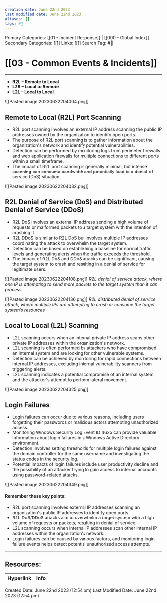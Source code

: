 ```yaml
---
creation date: June 22nd 2023
last modified date: June 22nd 2023
aliases: []
tags: #📖
---
```


Primary Categories: [[01 - Incident Response]] | [[000 - Global Index]]  
Secondary Categories: [[]] 
Links: [[]] 
Search Tag: #📖  

# [[03 - Common Events & Incidents]]  
---

- **R2L – Remote to Local**
- **L2R – Local to Remote**
- **L2L – Local to Local**

![[Pasted image 20230622204004.png]]

## Remote to Local (R2L) Port Scanning

- R2L port scanning involves an external IP address scanning the public IP addresses owned by the organization to identify open ports.
- The purpose of R2L port scanning is to gather information about the organization's network and identify potential vulnerabilities.
- Detection can be performed by monitoring logs from perimeter firewalls and web application firewalls for multiple connections to different ports within a small timeframe.
- The impact of R2L port scanning is generally minimal, but intense scanning can consume bandwidth and potentially lead to a denial-of-service (DoS) situation.

![[Pasted image 20230622204032.png]]

## R2L Denial of Service (DoS) and Distributed Denial of Service (DDoS)

- R2L DoS involves an external IP address sending a high volume of requests or malformed packets to a target system with the intention of crashing it.
- R2L DDoS is similar to R2L DoS but involves multiple IP addresses coordinating the attack to overwhelm the target system.
- Detection can be based on establishing a baseline for normal traffic levels and generating alerts when the traffic exceeds the threshold.
- The impact of R2L DoS and DDoS attacks can be significant, causing the target system to crash and resulting in a denial of service for legitimate users.

![[Pasted image 20230622204108.png]]
*R2L denial of service attack, where one IP is attempting to send more packets to the target system than it can process*

![[Pasted image 20230622204136.png]]
*R2L distributed denial of service attack, where multiple IPs are attempting to crash or consume the target system’s resources*

## Local to Local (L2L) Scanning

- L2L scanning occurs when an internal private IP address scans other private IP addresses within the organization's network.
- L2L scanning is often performed by attackers who have compromised an internal system and are looking for other vulnerable systems.
- Detection can be achieved by monitoring for rapid connections between internal IP addresses, excluding internal vulnerability scanners from triggering alerts.
- L2L scanning indicates a potential compromise of an internal system and the attacker's attempt to perform lateral movement.

![[Pasted image 20230622204325.png]]

## Login Failures

- Login failures can occur due to various reasons, including users forgetting their passwords or malicious actors attempting unauthorized access.
- Monitoring Windows Security Log Event ID 4625 can provide valuable information about login failures in a Windows Active Directory environment.
- Detection involves setting thresholds for multiple login failures against the domain controller for the same username and investigating the status codes in the security log.
- Potential impacts of login failures include user productivity decline and the possibility of an attacker trying to gain access to internal accounts using password-related attacks.

![[Pasted image 20230622204349.png]]

#### Remember these key points:
- R2L port scanning involves external IP addresses scanning an organization's public IP addresses to identify open ports.
- R2L DoS/DDoS attacks aim to overwhelm a target system with a high volume of requests or packets, resulting in denial of service.
- L2L scanning occurs when internal IP addresses scan other internal IP addresses within the organization's network.
- Login failures can be caused by various factors, and monitoring login failure events helps detect potential unauthorized access attempts.



___

## Resources:

| Hyperlink | Info |
| --------- | ---- |


Created Date: June 22nd 2023 (12:54 pm) 
Last Modified Date: June 22nd 2023 (12:54 pm)
